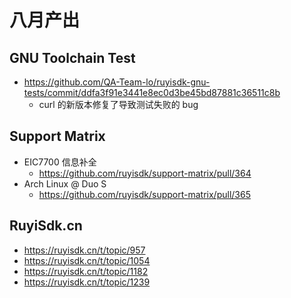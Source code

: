 # 八月产出

## GNU Toolchain Test
- https://github.com/QA-Team-lo/ruyisdk-gnu-tests/commit/ddfa3f91e3441e8ec0d3be45bd87881c36511c8b
  - curl 的新版本修复了导致测试失败的 bug

## Support Matrix
- EIC7700 信息补全
  - https://github.com/ruyisdk/support-matrix/pull/364
- Arch Linux @ Duo S
  - https://github.com/ruyisdk/support-matrix/pull/365

## RuyiSdk.cn
- https://ruyisdk.cn/t/topic/957
- https://ruyisdk.cn/t/topic/1054
- https://ruyisdk.cn/t/topic/1182
- https://ruyisdk.cn/t/topic/1239
